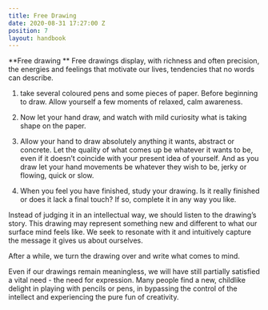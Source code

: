```yaml
---
title: Free Drawing
date: 2020-08-31 17:27:00 Z
position: 7
layout: handbook
---
```


**Free drawing
**
Free drawings display, with richness and often precision, the energies and feelings that motivate our lives, tendencies that no words can describe.

1. take several coloured pens and some pieces of paper. Before beginning to draw. Allow yourself a few moments of relaxed, calm awareness.

2. Now let your hand draw, and watch with mild curiosity what is taking shape on the paper.

3. Allow your hand to draw absolutely anything it wants, abstract or concrete. Let the quality of what comes up be whatever it wants to be, even if it doesn’t coincide with your present idea of yourself. And as you draw let your hand movements be whatever they wish to be, jerky or flowing, quick or slow.

4. When you feel you have finished, study your drawing. Is it really finished or does it lack a final touch? If so, complete it in any way you like.

Instead of judging it in an intellectual way, we should listen to the drawing’s story. This drawing may represent something new and different to what our surface mind feels like. We seek to resonate with it and intuitively capture the message it gives us about ourselves.

After a while, we turn the drawing over and write what comes to mind.

Even if our drawings remain meaningless, we will have still partially satisfied a vital need - the need for expression. Many people find a new, childlike delight in playing with pencils or pens, in bypassing the control of the intellect and experiencing the pure fun of creativity.
